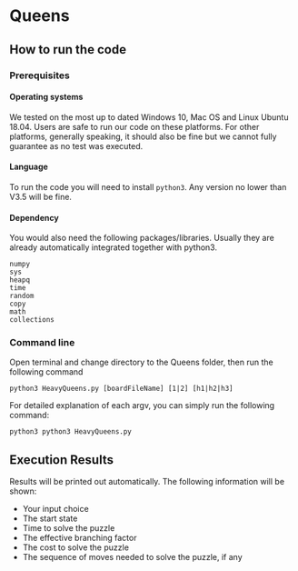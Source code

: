 # Queens
## How to run the code
### Prerequisites
#### Operating systems
We tested on the most up to dated Windows 10, Mac OS and Linux Ubuntu 18.04. Users are safe to run our code on these platforms. For other platforms, generally speaking, it should also be fine but we cannot fully guarantee as no test was executed.
#### Language
To run the code you will need to install `python3`. Any version no lower than V3.5 will be fine.
#### Dependency
You would also need the following packages/libraries. Usually they are already automatically integrated together with python3. 
```
numpy
sys
heapq
time
random
copy
math
collections
```
### Command line
Open terminal and change directory to the Queens folder, then run the following command
```python3
python3 HeavyQueens.py [boardFileName] [1|2] [h1|h2|h3]
```
For detailed explanation of each argv, you can simply run the following command:
```python3
python3 python3 HeavyQueens.py
```
## Execution Results
Results will be printed out automatically. The following information will be shown:
* Your input choice
* The start state
* Time to solve the puzzle
* The effective branching factor
* The cost to solve the puzzle
* The sequence of moves needed to solve the puzzle, if any

